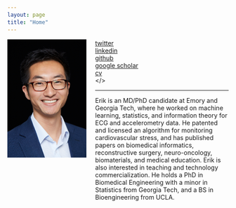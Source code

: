 ```yaml
---
layout: page 
title: "Home"
---
```


<div style="float:left;margin:0 20px 1000px 0">
   <img align="left" src="assets/erik_full.jpg" width="180">
</div>

<i class='fa fa-twitter fa-fw'></i>  [twitter](http://twitter.com/erikrtn) <br>
<i class='fa fa-linkedin fa-fw'></i> [linkedin](https://www.linkedin.com/in/erikreinertsen/) <br>
<i class='fa fa-github fa-fw'></i>  [github](https://github.com/erikrtn) <br>
<i class='fa fa-graduation-cap fa-fw'></i>  [google scholar](https://scholar.google.com/citations?hl=en&user=APy8nq4AAAAJ&view_op=list_works&sortby=pubdate) <br>
<i class='fa fa-file-text fa-fw'></i>  [cv](http://erikreinertsen.com/cv) <br>
<i class='fa fa-envelope fa-fw'></i> <a id="email"></> <br> 

<script>
<!--
var email_address = "erikrtn" + "@" + "gmail";
email_address += ".com";
$("#email").attr("href", "mailto:" + email_address).html("email");
//-->
</script>

---

Erik is an MD/PhD candidate at Emory and Georgia Tech, where he worked on machine learning, statistics, and information theory for ECG and accelerometry data. He patented and licensed an algorithm for monitoring cardiovascular stress, and has published papers on biomedical informatics, reconstructive surgery, neuro-oncology, biomaterials, and medical education. Erik is also interested in teaching and technology commercialization. He holds a PhD in Biomedical Engineering with a minor in Statistics from Georgia Tech, and a BS in Bioengineering from UCLA.
